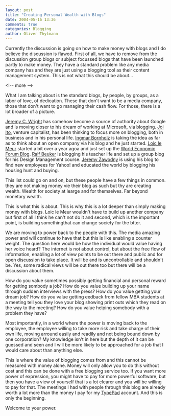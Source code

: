 ```yaml
---
layout: post
title: "Creating Personal Wealth with Blogs"
date: 2004-05-16 13:36
comments: true
categories: Blogging
author: Oliver Thylmann
---
```



Currently the discussion is going on how to make money with blogs and I do believe the discussion is flawed. First of all, we have to remove from the discussion group blogs or subject focussed blogs that have been launched partly to make money. They have a standard problem like any media company has and they are just using a blogging tool as their content management system. This is not what this should be about...


&lt;!-- more --&gt;


What I am talking about is the standard blogs, by people, by groups, as a labor of love, of dedication. These that don't want to be a media company, those that don't want to go managing their cash flow. For those, there is a lot broader of a picture.

[Jeremy C. Wright](http://www.ensight.org/) has somehow become a source of authority about Google and is moving closer to his dream of working at Microsoft, via blogging. [Joi Ito](http://joi.ito.com/), venture capitalist, has been thinking to focus more on blogging, both in business and in his personal life. [Ingmar Bornholz](http://bornholz.typepad.com/blog/) is taking the idea as far as to think about an open company via his blog and he just started. [Loic le Meur](http://www.loiclemeur.com/) started a bit over a year agoa and just set up the [World Economic Forum Blog](http://wef.typepad.com/). [Ralf Beuker](http://www.design-management.de/) is blogging his teacher life and set up a group blog for his Design Management course. [Jeremy Zawodny](http://jeremy.zawodny.com/) is using his blog to find new employees for Yahoo! and educated the world by blogging his housing hunt and buying.

This list could go on and on, but these people have a few things in common. they are not making money vie their blog as such but thy are creating wealth. Wealth for society at learge and for themselves. Far beyond monetary wealth.

This is what this is about. This is why this is a lot deeper than simply making money with blogs. Loic le Meur wouldn't have to build up another company but first of all I think he can't not do it and second, which is the important point, is building somethingthat can change society for the btter. 

We are moving to power back to the people with this. The media amazing power and will continue to have that but this is like enabling a counter weight. The question here would be how the individual would value having her voice heard? The internet is not about control, but about the free flow of information, enabling a lot of view points to be out there and public and for open discussion to take place. It will be and is uncontrollable and shouldn't be. Yes, some radical views will be out there too but there will be a discussion about them.

How do you value sometimes possibly getting financial and personal reward for getting sombody a job? How do you value building up your name through sudden interviews with the press? How do you value getting your dream job? How do you value getting eedback from fellow MBA students at a meeting tell you they love your blog showing print outs which they read on the way to the meeting? How do you value helping somebody with a problem they have?

Most importantly, in a world where the power is moving back to the employee, the employee willing to take more risk and take charge of their own life, moving arround easily and readily and not being bound down by one corporation? My knowledge isn't in here but the depth of it can be guessed and seen and I will be more likely to be approached for a job that I would care about than anything else.

This is where the value of blogging comes from and this cannot be measured with money alone. Money will only allow you to do this without cost and this can be done with a free blogging service too. If you want more power of expression, you might have to pay for more powerful software, but then you have a view of yourself that is a lot clearer and you will be willing to pay for that. The meetings I had with people through this blog are already worth a lot more than the money I pay for my [TypePad](http://www.typepad.com/) account. And this is only the beginning.

Welcome to your power.

